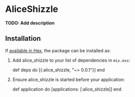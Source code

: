 # AliceShizzle

**TODO: Add description**

## Installation

If [available in Hex](https://hex.pm/docs/publish), the package can be installed as:

  1. Add alice_shizzle to your list of dependencies in `mix.exs`:

        def deps do
          [{:alice_shizzle, "~> 0.0.1"}]
        end

  2. Ensure alice_shizzle is started before your application:

        def application do
          [applications: [:alice_shizzle]]
        end

